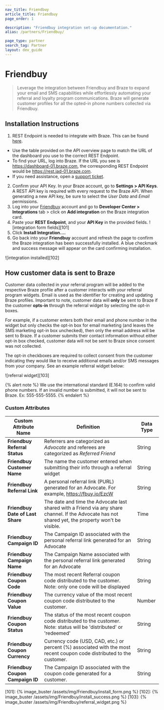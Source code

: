 ```yaml
---
nav_title: Friendbuy
article_title: Friendbuy
page_order: 1

description: "Friendbuy integration set-up documentation."
alias: /partners/Friendbuy/

page_type: partner
search_tag: Partner
layout: dev_guide
---
```


# Friendbuy

> Leverage the integration between Friendbuy and Braze to expand your email and SMS capabilities while effortlessly automating your referral and loyalty program communications. Braze will generate customer profiles for all the opted-in phone numbers collected via Friendbuy.

## Installation Instructions

1. REST Endpoint is needed to integrate with Braze. This can be found [here][1].
  - Use the table provided on the API overview page to match the URL of the dashboard you use to the correct REST Endpoint.
  - To find your URL, log into Braze. If the URL you see is https://dashboard-01.braze.com, the corresponding REST Endpoint would be https://rest.iad-01.braze.com.
  - If you need assistance, open a [support ticket](https://www.braze.com/docs/braze_support/).
2. Confirm your API Key. In your Braze account, go to **Settings > API Keys**. A REST API key is required with every request to the Braze API. When generating a new API key, be sure to select the *User Data* and *Email* permissions.
3. Log into your [Friendbuy][3] account and go to **Developer Center > Integrations** tab > click on **Add integration** on the Braze integration card.
4. Paste your **REST Endpoint**, and your **API Key** in the provided fields.
    ![integration form fields][101]
5. Click **Install Integration....**
6. Go back into your **Friendbuy** account and refresh the page to confirm the Braze integration has been successfully installed. A blue checkmark and success message will appear on the card confirming installation.

![integration installed][102]

## How customer data is sent to Braze

Customer data collected in your referral program will be added to the respective Braze profile after a customer interacts with your referral program widgets. Email is used as the identifier for creating and updating Braze profiles. Important to note, customer data will **only** be sent to Braze if the customer **opts-in** through the referral widget by selecting the opt-in boxes.

For example, if a customer enters both their email and phone number in the widget but only checks the opt-in box for email marketing (and leaves the SMS marketing opt-in box unchecked), then only the email address will be sent to Braze. If a customer submits their contact information without either opt-in box checked, customer data will not be sent to Braze since consent was not collected.

The opt-in checkboxes are required to collect consent from the customer indicating they would like to receive additional emails and/or SMS messages from your company. See an example referral widget below:

![referral widget][103]

{% alert note %}
We use the international standard (E.164) to confirm valid phone numbers. If an invalid number is submitted, it will not be sent to Braze. Ex: 555-555-5555.
{% endalert %}

### Custom Attributes

| Custom Attribute Name            | Definition                                                                                          | Data Type |
|----------------------------------|-----------------------------------------------------------------------------------------------------|-----------|
| **Friendbuy Referral Status**    | Referrers are categorized as *Advocate* and referees are categorized as *Referred Friend*           | String    |
| **Friendbuy Customer Name**      | The name the customer entered when submitting their info through a referral widget                 | String    |
| **Friendbuy Referral Link**      | A personal referral link (PURL) generated for an Advocate. For example, https://fbuy.io/EzcW        | String    |
| **Friendbuy Date of Last Share** | The date and time the Advocate last shared with a Friend via any share channel. If the Advocate has not shared yet, the property won't be visible. | Time      |
| **Friendbuy Campaign ID**        | The Campaign ID associated with the personal referral link generated for an Advocate                | String    |
| **Friendbuy Campaign Name**      | The Campaign Name associated with the personal referral link generated for an Advocate              | String    |
| **Friendbuy Coupon Code**        | The most recent Referral coupon code distributed to the customer. Note: only one code will be displayed | String    |
| **Friendbuy Coupon Value**       | The currency value of the most recent coupon code distributed to the customer.                      | Number    |
| **Friendbuy Coupon Status**      | The status of the most recent coupon code distributed to the customer. Note: status will be 'distributed' or 'redeemed' | String    |
| **Friendbuy Coupon Currency**    | Currency code (USD, CAD, etc.) or percent (%) associated with the most recent coupon code distributed to the customer. | String    |
| **Friendbuy Coupon Campaign ID** | The Campaign ID associated with the coupon code generated for a customer.                           | String    |

[1]: https://www.braze.com/docs/api/basics/
[3]: https://retailer.friendbuy.io/

[101]: {% image_buster /assets/img/Friendbuy/install_form.png %}
[102]: {% image_buster /assets/img/Friendbuy/install_success.png %}
[103]: {% image_buster /assets/img/Friendbuy/referral_widget.png %}
